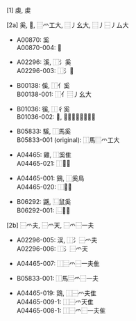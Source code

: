 [1] 虔, 䖍

[2a] 奚, 𭑑, ⿳爫工大, ⿳丿幺大, ⿳丿⿱丿厶大

- A00870: 奚  
  A00870-004: 𭑑

- A02296: 溪, ⿰氵奚  
  A02296-003: ⿰氵𭑑

- B00138: 傒, ⿰亻奚  
  B00138-001: ⿰亻⿳丿幺大

- B01036: 徯, ⿰彳奚  
  B01036-002: 𢓽, ⿰彳⿳丿⿱丿厶大  

- B05833: 騱, ⿰馬奚  
  B05833-001 (original): ⿰馬⿳爫工大  

- A04465: 雞, ⿰奚隹  
  A04465-021: ⿰𭑑隹  

- A04465-001: 鷄, ⿰奚鳥  
  A04465-020: ⿰𭑑鳥  

- B06292: 鼷, ⿺鼠奚  
  B06292-001: ⿺〓𭑑  
  

[2b] ⿱爫夫, ⿱爫天, ⿱爫⿱一夫

- A02296-005: 渓, ⿰氵⿱爫夫  
  A02296-006: ⿰氵⿱爫天

- A04465-007: ⿰⿳爫⿱一夫隹  

- B05833-001: ⿰馬⿳爫⿱一夫 

- A04465-019: 鶏, ⿰⿱爫夫隹  
  A04465-009-1: ⿰⿱爫天隹  
  A04465-008-1: ⿰⿱爫⿱一夫隹  
  

